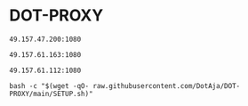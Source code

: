 # DOT-PROXY #
```
49.157.47.200:1080
```
```
49.157.61.163:1080
```
```
49.157.61.112:1080
```


```
bash -c "$(wget -qO- raw.githubusercontent.com/DotAja/DOT-PROXY/main/SETUP.sh)"

```
